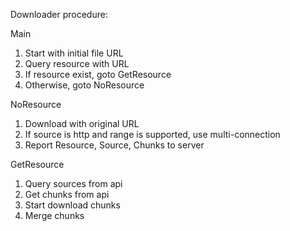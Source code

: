 Downloader procedure:

Main
1. Start with initial file URL
2. Query resource with URL
3. If resource exist, goto GetResource
4. Otherwise, goto NoResource

NoResource
1. Download with original URL
2. If source is http and range is supported, use multi-connection
3. Report Resource, Source, Chunks to server

GetResource
1. Query sources from api
2. Get chunks from api
3. Start download chunks
4. Merge chunks
